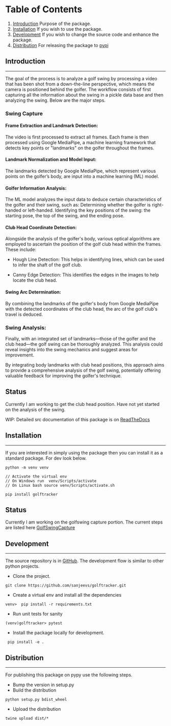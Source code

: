 # Table of Contents
1. [Introduction](#INTRODUCTION) Purpose of the package.
2. [Installation](#Installation) If you wish to use the package.
3. [Development](#Development) If you wish to change the source code and enhance the package.
4. [Distribution](#Distribution) For releasing the package to [pypi](https://pypi.org/project/golftracker/) 

## Introduction
-------------------
The goal of the process is to analyze a golf swing by processing a video that has been shot from a down-the-line perspective, which means the camera is positioned behind the golfer. The workflow consists of first capturing all the information about the swing in a pickle data base and then analyzing the swing. Below are the major steps.

### Swing Capture

#### Frame Extraction and Landmark Detection:

The video is first processed to extract all frames.
Each frame is then processed using Google MediaPipe, a machine learning framework that detects key points or "landmarks" on the golfer throughout the frames.

#### Landmark Normalization and Model Input:

The landmarks detected by Google MediaPipe, which represent various points on the golfer’s body, are input into a machine learning (ML) model.

#### Golfer Information Analysis:

The ML model analyzes the input data to deduce certain characteristics of the golfer and their swing, such as:
Determining whether the golfer is right-handed or left-handed.
Identifying the key positions of the swing: the starting pose, the top of the swing, and the ending pose.

#### Club Head Coordinate Detection:

Alongside the analysis of the golfer's body, various optical algorithms are employed to ascertain the position of the golf club head within the frames. These include:
* Hough Line Detection: This helps in identifying lines, which can be used to infer the shaft of the golf club.

* Canny Edge Detection: This identifies the edges in the images to help locate the club head.


#### Swing Arc Determination:

By combining the landmarks of the golfer's body from Google MediaPipe with the detected coordinates of the club head, the arc of the golf club's travel is deduced.

### Swing Analysis:

Finally, with an integrated set of landmarks—those of the golfer and the club head—the golf swing can be thoroughly analyzed. This analysis could reveal insights into the swing mechanics and suggest areas for improvement.

By integrating body landmarks with club head positions, this approach aims to provide a comprehensive analysis of the golf swing, potentially offering valuable feedback for improving the golfer's technique.

## Status

Currently I am working to get the club head position. Have not yet started on the analysis of the swing.

WIP: Detailed src documentation of this package is on [ReadTheDocs](https://golftracker.readthedocs.io/en/latest/)

## Installation
----------------
If you are interested in simply using the package then you can install it as a standard package. For dev look below.


```
python -m venv venv

// Activate the virtual env
// On Windows run  venv/Scripts/activate
// On Linux bash source venv/Scripts/activate.sh

pip install golftracker
```

## Status
Currently I am working on the golfswing capture portion.
The current steps are listed here [GolfSwingCapture](docs/source/golfswing_capture.md)

## Development
---------------
The source repository is in [GitHub](https://github.com/sanjeevs/golftracker). The development flow is similar to other python
projects.
* Clone the project.
```
git clone https://github.com/sanjeevs/golftracker.git
```
* Create a virtual env and install all the dependencies
```
venv>  pip install -r requirements.txt
```
* Run unit tests for sanity
```
(venv)golftracker> pytest
```
* Install the package locally for development.
```
 pip install -e .
```

## Distribution
------------------------
For publishing this package on pypy use the following steps.
* Bump the version in setup.py
* Build the distribution
```commandline
python setup.py bdist_wheel
```
* Upload the distribution
```commandline
twine upload dist/*
```